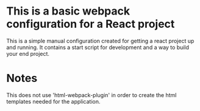 # This is a basic webpack configuration for a React project
This is a simple manual configuration created for getting a react project up and running. It contains a start script for development and a way to build your end project.

# Notes
This does not use 'html-webpack-plugin' in order to create the html templates needed for the application.